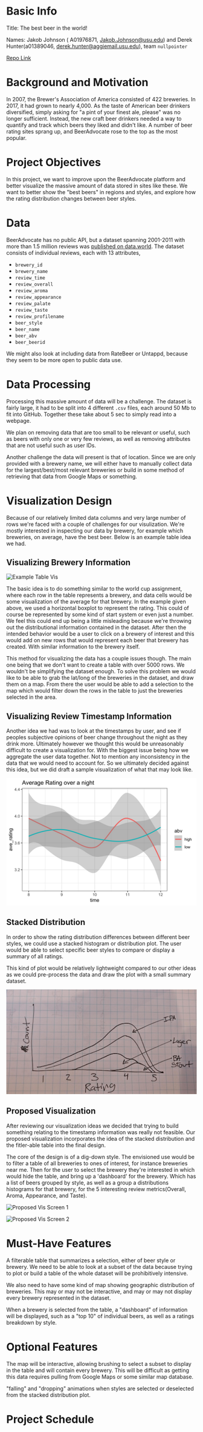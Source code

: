 # Basic Info

<!-- The project title, your names, e-mail addresses, UIDs, a link to the project repository. -->

Title: The best beer in the world!

Names: Jakob Johnson ( A01976871, Jakob.Johnson@usu.edu) and Derek Hunter(a01389046, derek.hunter@aggiemail.usu.edu), team `nullpointer`

[Repo Link](https://github.com/jakobottar/cs5890-final-project)

# Background and Motivation

<!-- Discuss your motivations and reasons for choosing this project, especially any background or research interests that may have influenced your decision. -->

In 2007, the Brewer's Association of America consisted of 422 breweries. In 2017, it had grown to nearly 4,000. As the taste of American beer drinkers diversified, simply asking for "a pint of your finest ale, please" was no longer sufficient. Instead, the new craft beer drinkers needed a way to quantify and track which beers they liked and didn't like. A number of beer rating sites sprang up, and BeerAdvocate rose to the top as the most popular.

# Project Objectives

<!-- Provide the primary questions you are trying to answer with your visualization. What would you like to learn and accomplish? List the benefits. -->

In this project, we want to improve upon the BeerAdvocate platform and better visualize the massive amount of data stored in sites like these. We want to better show the "best beers" in regions and styles, and explore how the rating distribution changes between beer styles.

# Data

<!-- From where and how are you collecting your data? If appropriate, provide a link to your data sources. -->

BeerAdvocate has no public API, but a dataset spanning 2001-2011 with more than 1.5 million reviews was [published on data.world](https://data.world/socialmediadata/beeradvocate).
The dataset consists of individual reviews, each with 13 attributes,

- `brewery_id`
- `brewery_name`
- `review_time`
- `review_overall`
- `review_aroma`
- `review_appearance`
- `review_palate`
- `review_taste`
- `review_profilename`
- `beer_style`
- `beer_name`
- `beer_abv`
- `beer_beerid`

We might also look at including data from RateBeer or Untappd, because they seem to be more open to public data use.

# Data Processing

<!-- Do you expect to do substantial data cleanup? What quantities do you plan to derive from your data? How will data processing be implemented? -->

Processing this massive amount of data will be a challenge. The dataset is fairly large, it had to be split into 4 different `.csv` files, each around 50 Mb to fit into GitHub. Together these take about 5 sec to simply read into a webpage.

We plan on removing data that are too small to be relevant or useful, such as beers with only one or very few reviews, as well as removing attributes that are not useful such as user IDs.

Another challenge the data will present is that of location. Since we are only provided with a brewery name, we will either have to manually collect data for the largest/best/most relevant breweries or build in some method of retrieving that data from Google Maps or something.

# Visualization Design

<!-- How will you display your data? Provide some general ideas that you have for the visualization design. Develop three alternative prototype designs for your visualization. Create one final design that incorporates the best of your three designs. Describe your designs and justify your choices of visual encodings. We recommend you use the Five Design Sheet Methodology -->

Because of our relatively limited data columns and very large number of rows we're faced with a couple of challenges for our visulization. We're mostly interested in inspecting our data by brewery, for example which breweries, on average, have the best beer. Below is an example table idea we had.

## Visualizing Brewery Information

![Example Table Vis](process_img/table_vis.jpg)

The basic idea is to do something similar to the world cup assignment, where each row in the table
represents a brewery, and data cells would be some visualization of the average for that brewery.
In the example given above, we used a horizontal boxplot to represent the rating. This could of
course be represented by some kind of start system or even just a number. We feel this
could end up being a little misleading because we're throwing out the distributional information
contained in the dataset. After then the intended behavior would be a user to click on a brewery
of interest and this would add on new rows that would represent each beer that brewery has created.
With similar information to the brewery itself.

This method for visualizing the data has a couple issues though. The main one being that we don't want
to create a table with over 5000 rows. We wouldn't be simplifying the dataset enough.
To solve this problem we would like to be able to grab the lat/long of the breweries in the dataset,
and draw them on a map. From there the user would be able to add a selection to the map which would
filter down the rows in the table to just the breweries selected in the area.

## Visualizing Review Timestamp Information

Another idea we had was to look at the timestamps by user, and see if peoples subjective opinions of
beer change throughout the night as they drink more. Ultimately however we thought this would be
unreasonably difficult to create a visualization for. With the biggest issue being how we aggregate the user data together.
Not to mention any inconsistency in the data that we would need to account for. So we ultimately decided against this idea, but we did
draft a sample visualization of what that may look like.

![Example Time Vis](process_img/time_vis.jpg)

## Stacked Distribution

In order to show the rating distribution differences between different beer styles, we could use a stacked histogram or distribution plot. The user would be able to select specific beer styles to compare or display a summary of all ratings.

This kind of plot would be relatively lightweight compared to our other ideas as we could pre-process the data and draw the plot with a small summary dataset.

![Example Stacked Vis](process_img/stacked_vis.jpg)

## Proposed Visualization

After reviewing our visualization ideas we decided that trying to build something relating to the timestamp information was really
not feasible. Our proposed visualization incorporates the idea of the stacked distribution and the fitler-able table into the final design.

The core of the design is of a dig-down style. The envisioned use would be to filter a table of all breweries to ones of interest, for instance breweries near me. Then for the user to select the brewery they're interested in which would hide the table, and bring up a 'dashboard' for the brewery. Which has a list of beers grouped by style, as well as a group a distributions histograms for that brewery, for the 5 interesting review metrics(Overall, Aroma, Appearance, and Taste).

![Proposed Vis Screen 1](process_img/final_vis_1.jpg)

![Proposed Vis Screen 2](process_img/final_vis_2.jpg)

# Must-Have Features

<!-- List the features without which you would consider your project to be a failure. -->

A filterable table that summarizes a selection, either of beer style or brewery. We need to be able to look at a subset of the data because trying to plot or build a table of the whole dataset will be prohibitively intensive.

We also need to have some kind of map showing geographic distribution of breweries. This may or may not be interactive, and may or may not display every brewery represented in the dataset.

When a brewery is selected from the table, a "dashboard" of information will be displayed, such as a "top 10" of individual beers, as well as a ratings breakdown by style.

# Optional Features

<!-- List the features which you consider to be nice to have, but not critical. -->

The map will be interactive, allowing brushing to select a subset to display in the table and will contain every brewery.
This will be difficult as getting this data requires pulling from Google Maps or some similar map database.

"falling" and "dropping" animations when styles are selected or deselected from the stacked distribution plot.

# Project Schedule

<!-- Make sure that you plan your work so that you can avoid a big rush right before the final project deadline, and delegate different modules and responsibilities among your team members. Write this in terms of weekly deadlines. -->
